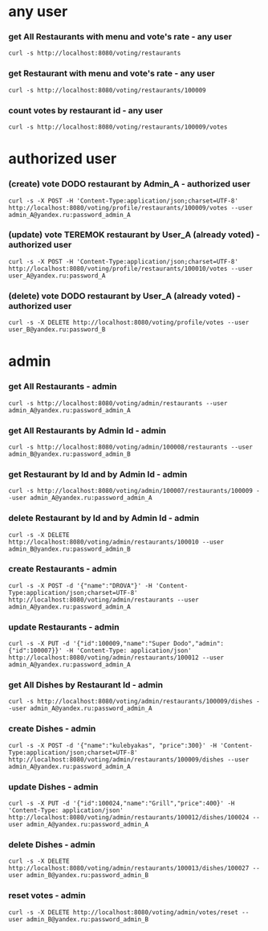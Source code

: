 
# **any user**
### get All Restaurants with menu and vote's rate  - any user
`curl -s http://localhost:8080/voting/restaurants`
### get Restaurant with menu and vote's rate  - any user
`curl -s http://localhost:8080/voting/restaurants/100009`
### count votes by restaurant id  - any user
`curl -s http://localhost:8080/voting/restaurants/100009/votes`

# **authorized user**
### (create) vote DODO restaurant by Admin_A   - authorized user
`curl -s -X POST -H 'Content-Type:application/json;charset=UTF-8' http://localhost:8080/voting/profile/restaurants/100009/votes --user admin_A@yandex.ru:password_admin_A`
### (update) vote TEREMOK restaurant by User_A (already voted)  - authorized user
`curl -s -X POST -H 'Content-Type:application/json;charset=UTF-8' http://localhost:8080/voting/profile/restaurants/100010/votes --user user_A@yandex.ru:password_A`
### (delete) vote DODO restaurant by User_A (already voted)  - authorized user
`curl -s -X DELETE http://localhost:8080/voting/profile/votes --user user_B@yandex.ru:password_B`

# **admin**
### get All Restaurants  - admin
`curl -s http://localhost:8080/voting/admin/restaurants --user admin_A@yandex.ru:password_admin_A`
### get All Restaurants by Admin Id  - admin
`curl -s http://localhost:8080/voting/admin/100008/restaurants --user admin_B@yandex.ru:password_admin_B`
### get Restaurant by Id and by Admin Id  - admin
`curl -s http://localhost:8080/voting/admin/100007/restaurants/100009 --user admin_A@yandex.ru:password_admin_A`
### delete Restaurant by Id and by Admin Id  - admin
`curl -s -X DELETE http://localhost:8080/voting/admin/restaurants/100010 --user admin_B@yandex.ru:password_admin_B`
### create Restaurants  - admin
`curl -s -X POST -d '{"name":"DROVA"}' -H 'Content-Type:application/json;charset=UTF-8' http://localhost:8080/voting/admin/restaurants --user admin_A@yandex.ru:password_admin_A`
### update Restaurants  - admin
`curl -s -X PUT -d '{"id":100009,"name":"Super Dodo","admin":{"id":100007}}' -H 'Content-Type: application/json' http://localhost:8080/voting/admin/restaurants/100012 --user admin_A@yandex.ru:password_admin_A`

### get All Dishes by Restaurant Id  - admin
`curl -s http://localhost:8080/voting/admin/restaurants/100009/dishes --user admin_A@yandex.ru:password_admin_A`
### create Dishes  - admin
`curl -s -X POST -d '{"name":"kulebyakas", "price":300}' -H 'Content-Type:application/json;charset=UTF-8' http://localhost:8080/voting/admin/restaurants/100009/dishes --user admin_A@yandex.ru:password_admin_A`
### update Dishes  - admin
`curl -s -X PUT -d '{"id":100024,"name":"Grill","price":400}' -H 'Content-Type: application/json' http://localhost:8080/voting/admin/restaurants/100012/dishes/100024 --user admin_A@yandex.ru:password_admin_A`
### delete Dishes  - admin
`curl -s -X DELETE http://localhost:8080/voting/admin/restaurants/100013/dishes/100027 --user admin_B@yandex.ru:password_admin_B`

### reset votes  - admin
`curl -s -X DELETE http://localhost:8080/voting/admin/votes/reset --user admin_B@yandex.ru:password_admin_B`

